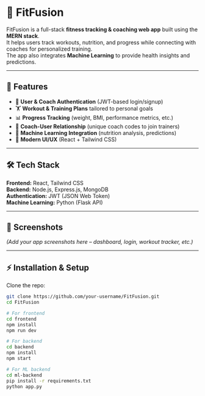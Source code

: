 # 💪 FitFusion

FitFusion is a full-stack **fitness tracking & coaching web app** built using the **MERN stack**.  
It helps users track workouts, nutrition, and progress while connecting with coaches for personalized training.  
The app also integrates **Machine Learning** to provide health insights and predictions.  

---

## 🚀 Features

- 👤 **User & Coach Authentication** (JWT-based login/signup)  
- 🏋️ **Workout & Training Plans** tailored to personal goals  
- 📊 **Progress Tracking** (weight, BMI, performance metrics, etc.)  
- 🤝 **Coach-User Relationship** (unique coach codes to join trainers)  
- 🤖 **Machine Learning Integration** (nutrition analysis, predictions)  
- 🎨 **Modern UI/UX** (React + Tailwind CSS)  

---

## 🛠 Tech Stack

**Frontend:** React, Tailwind CSS  
**Backend:** Node.js, Express.js, MongoDB  
**Authentication:** JWT (JSON Web Token)  
**Machine Learning:** Python (Flask API)  

---

## 📸 Screenshots  
*(Add your app screenshots here – dashboard, login, workout tracker, etc.)*  

---

## ⚡ Installation & Setup

Clone the repo:

```bash
git clone https://github.com/your-username/FitFusion.git
cd FitFusion

# For frontend
cd frontend
npm install
npm run dev

# For backend
cd backend
npm install
npm start

# For ML backend
cd ml-backend
pip install -r requirements.txt
python app.py

